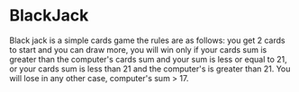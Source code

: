 # BlackJack
Black jack is a simple cards game the rules are as follows:  you get 2 cards to start and you can draw more, you will win only if your cards sum is greater than the computer's cards sum and your sum is less or equal to 21, or your cards sum is less than 21 and the computer's is greater than 21. You will lose in any other case, computer's sum > 17.
